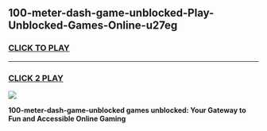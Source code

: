 
## 100-meter-dash-game-unblocked-Play-Unblocked-Games-Online-u27eg
<h3>
<a href="https://premium76.site?title=100-meter-dash-game-unblocked&ref=24A">CLICK TO PLAY</a></h3>
<hr>

<h3>
<a href="https://premium76.site?title=100-meter-dash-game-unblocked&ref=24A">CLICK 2 PLAY</a>
  
</h3>

<a href="https://premium76.site?title=100-meter-dash-game-unblocked&ref=24A"><img src="https://clearcache.store/games.png"></a>


**100-meter-dash-game-unblocked games unblocked: Your Gateway to Fun and Accessible Online Gaming**
